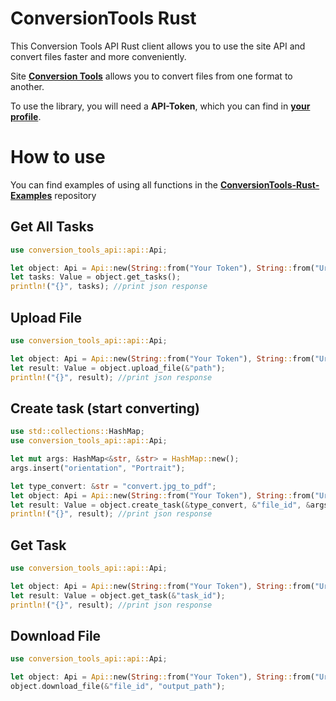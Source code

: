 # ConversionTools Rust
This Conversion Tools API Rust client allows you to use the site API and convert files faster and more conveniently.

Site [**Conversion Tools**](https://conversiontools.io/) allows you to convert files from one format to another.

To use the library, you will need a **API-Token**, which you can find in [**your profile**](https://conversiontools.io/profile).

# How to use
You can find examples of using all functions in the [**ConversionTools-Rust-Examples**](https://github.com/WinsomeQuill/ConversionTools-Rust-Examples/blob/main/src/main.rs) repository 

Get All Tasks
---
```Rust
use conversion_tools_api::api::Api;

let object: Api = Api::new(String::from("Your Token"), String::from("Url"));
let tasks: Value = object.get_tasks();
println!("{}", tasks); //print json response
```

Upload File
---
```Rust
use conversion_tools_api::api::Api;

let object: Api = Api::new(String::from("Your Token"), String::from("Url"));
let result: Value = object.upload_file(&"path");
println!("{}", result); //print json response
```

Create task (start converting)
---
```Rust
use std::collections::HashMap;
use conversion_tools_api::api::Api;

let mut args: HashMap<&str, &str> = HashMap::new();
args.insert("orientation", "Portrait");

let type_convert: &str = "convert.jpg_to_pdf";
let object: Api = Api::new(String::from("Your Token"), String::from("Url"));
let result: Value = object.create_task(&type_convert, &"file_id", &args);
println!("{}", result); //print json response
```

Get Task
---
```Rust
use conversion_tools_api::api::Api;

let object: Api = Api::new(String::from("Your Token"), String::from("Url"));
let result: Value = object.get_task(&"task_id");
println!("{}", result); //print json response
```

Download File
---
```Rust
use conversion_tools_api::api::Api;

let object: Api = Api::new(String::from("Your Token"), String::from("Url"));
object.download_file(&"file_id", "output_path");
```
